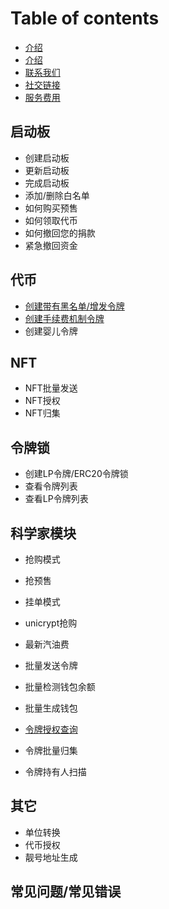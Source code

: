 # Table of contents

* [介绍](zh/introduce.md)
* [介绍](README.md)
* [联系我们](zh/contact-us.md)
* [社交链接](zh/social-links.md)
* [服务费用](zh/service-fees.md)
## 启动板
  * 创建启动板
  * 更新启动板
  * 完成启动板
  * 添加/删除白名单
  * 如何购买预售
  * 如何领取代币
  * 如何撤回您的捐款
  * 紧急撤回资金
## 代币
  * [创建带有黑名单/增发令牌](zh/create-token.md)
  * [创建手续费机制令牌](zh/create-token2.md)
  * 创建婴儿令牌
  
## NFT
  * NFT批量发送
  * NFT授权
  * NFT归集
  
## 令牌锁
  * 创建LP令牌/ERC20令牌锁
  * 查看令牌列表
  * 查看LP令牌列表
  
## 科学家模块
  * 抢购模式
  * 抢预售
  * 挂单模式
  * unicrypt抢购
  
* 最新汽油费
* 批量发送令牌
* 批量检测钱包余额
* 批量生成钱包
* [令牌授权查询](zh/batch-approve.md)
* 令牌批量归集
* 令牌持有人扫描

## 其它
  * 单位转换
  * 代币授权
  * 靓号地址生成
  
## 常见问题/常见错误